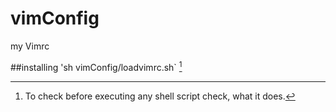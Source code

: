 # vimConfig
my Vimrc

##installing 
'sh vimConfig/loadvimrc.sh` [^1]
[^1]: To check before executing any shell script check, what it does.
